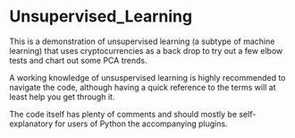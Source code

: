 # Unsupervised_Learning
This is a demonstration of unsupervised learning (a subtype of machine learning) that uses cryptocurrencies as a back drop to try out a few elbow tests and chart out some PCA trends. 

A working knowledge of unsuspervised learning is highly recommended to navigate the code, although having a quick reference to the terms will at least help you get through it.

The code itself has plenty of comments and should mostly be self-explanatory for users of Python the accompanying plugins. 
